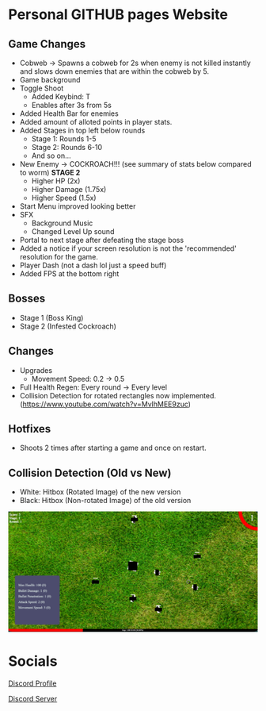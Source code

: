 # Personal GITHUB pages Website

## Game Changes
- Cobweb -> Spawns a cobweb for 2s when enemy is not killed instantly and slows down enemies that are within the cobweb by 5.
- Game background
- Toggle Shoot
  - Added Keybind: T
  - Enables after 3s from 5s
- Added Health Bar for enemies
- Added amount of alloted points in player stats.
- Added Stages in top left below rounds
  - Stage 1: Rounds 1-5
  - Stage 2: Rounds 6-10
  - And so on...
- New Enemy -> COCKROACH!!! (see summary of stats below compared to worm) **STAGE 2**
  - Higher HP (2x)
  - Higher Damage (1.75x)
  - Higher Speed (1.5x)
- Start Menu improved looking better
- SFX
  - Background Music
  - Changed Level Up sound
- Portal to next stage after defeating the stage boss
- Added a notice if your screen resolution is not the 'recommended' resolution for the game.
- Player Dash (not a dash lol just a speed buff)
- Added FPS at the bottom right

## Bosses
- Stage 1 (Boss King)
- Stage 2 (Infested Cockroach)

## Changes
- Upgrades
  - Movement Speed: 0.2 -> 0.5
- Full Health Regen: Every round -> Every level
- Collision Detection for rotated rectangles now implemented. (https://www.youtube.com/watch?v=MvlhMEE9zuc)

## Hotfixes
- Shoots 2 times after starting a game and once on restart.

## Collision Detection (Old vs New)
- White: Hitbox (Rotated Image) of the new version
- Black: Hitbox (Non-rotated Image) of the old version

![Collision Detection Image](./images/CollisionDetectionComparison.png)

# Socials
[Discord Profile](https://discord.com/users/341604307113738243)

[Discord Server](https://discord.gg/6QmeEDjWUm)
